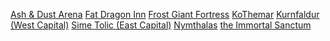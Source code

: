 [Ash & Dust Arena](TheWik-main/places/Ash%20&%20Dust%20Arena.md)
[Fat Dragon Inn](TheWik-main/places/Fat%20Dragon%20Inn.md)
[Frost Giant Fortress](TheWik-main/places/Frost%20Giant%20Fortress.md)
[KoThemar](TheWik-main/places/KoThemar.md)
[Kurnfaldur (West Capital)](TheWik-main/places/Kurnfaldur%20(West%20Capital).md)
[Sime Tolic (East Capital)](TheWik-main/places/Sime%20Tolic%20(East%20Capital).md)
[Nymthalas](TheWik-main/places/Nymthalas.md)
[the Immortal Sanctum](TheWik-main/places/the%20Immortal%20Sanctum.md)